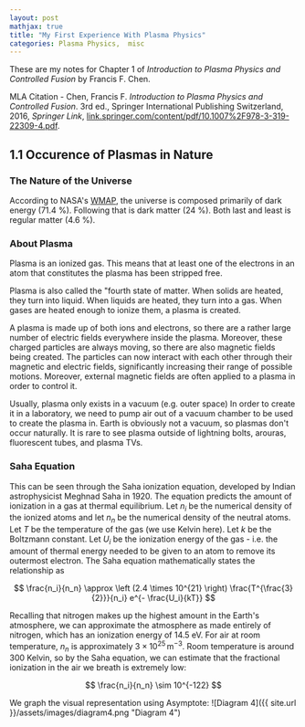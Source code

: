 ```yaml
---
layout: post
mathjax: true
title: "My First Experience With Plasma Physics"
categories: Plasma Physics,  misc
---
```

These are my notes for Chapter 1 of *Introduction to Plasma Physics and Controlled Fusion* by Francis F. Chen.

MLA Citation - Chen, Francis F. *Introduction to Plasma Physics and Controlled Fusion*. 3rd ed., Springer International Publishing Switzerland, 2016, *Springer Link*, [link.springer.com/content/pdf/10.1007%2F978-3-319-22309-4.pdf]( https://link.springer.com/content/pdf/10.1007%2F978-3-319-22309-4.pdf. "Link to Book").

## 1.1 Occurence of Plasmas in Nature
### The Nature of the Universe
According to NASA's [WMAP](https://wmap.gsfc.nasa.gov/universe/uni_matter.html "WMAP"), the universe is composed primarily of dark energy (71.4 %).
Following that is dark matter (24 %).
Both last and least is regular matter (4.6 %).

### About Plasma
Plasma is an ionized gas.
This means that at least one of the electrons in an atom that constitutes the plasma has been stripped free.

Plasma is also called the "fourth state of matter.
When solids are heated, they turn into liquid.
When liquids are heated, they turn into a gas.
When gases are heated enough to ionize them, a plasma is created.

A plasma is made up of both ions and electrons, so there are a rather large number of electric fields everywhere inside the plasma.
Moreover, these charged particles are always moving, so there are also magnetic fields being created.
The particles can now interact with each other through their magnetic and electric fields, significantly increasing their range of possible motions.
Moreover, external magnetic fields are often applied to a plasma in order to control it.

Usually, plasma only exists in a vacuum (e.g. outer space)
In order to create it in a laboratory, we need to pump air out of a vacuum chamber to be used to create the plasma in.
Earth is obviously not a vacuum, so plasmas don't occur naturally.
It is rare to see plasma outside of lightning bolts, arouras, fluorescent tubes, and plasma TVs.

### Saha Equation

This can be seen through the Saha ionization equation, developed by Indian astrophysicist Meghnad Saha in 1920.
The equation predicts the amount of ionization in a gas at thermal equilibrium.
Let $n_i$ be the numerical density of the ionized atoms and let $n_n$ be the numerical density of the neutral atoms.
Let $T$ be the temperature of the gas (we use Kelvin here).
Let $k$ be the Boltzmann constant.
Let $U_i$ be the ionization energy of the gas - i.e. the amount of thermal energy needed to be given to an atom to remove its outermost electron.
The Saha equation mathematically states the relationship as


$$
\frac{n_i}{n_n} \approx \left (2.4 \times 10^{21} \right) \frac{T^{\frac{3}{2}}}{n_i} e^{- \frac{U_i}{kT}}
$$


Recalling that nitrogen makes up the highest amount in the Earth's atmosphere, we can approximate the atmosphere as made entirely of nitrogen, which has an ionization energy of $14.5$ eV.
For air at room temperature, $n_n$ is approximately $3 \times 10^{25} \, \text{m}^{-3}$.
Room temperature is around $300$ Kelvin, so by the Saha equation, we can estimate that the fractional ionization in the air we breath is extremely low:


$$
\frac{n_i}{n_n} \sim 10^{-122}
$$


We graph the visual representation using Asymptote:
![Diagram 4]({{ site.url }}/assets/images/diagram4.png "Diagram 4")
